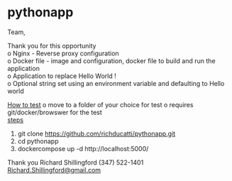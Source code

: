 # pythonapp

Team, 

Thank you for this opportunity <br>
o Nginx - Reverse proxy configuration <br>
o Docker file - image and configuration, docker file to build and run the application <br>
o Application to replace Hello World ! <br>
o Optional string set using an environment variable and defaulting to Hello world <br>

<u>How to test</u>
o move to a folder of your choice for test
o requires git/docker/browswer for the test<br>
<u>steps</u>
1. git clone https://github.com/richducatti/pythonapp.git
2. cd pythonapp
3. dockercompose up -d
http://localhost:5000/

Thank you 
Richard Shillingford 
(347) 522-1401‬
Richard.Shillingford@gmail.com 
